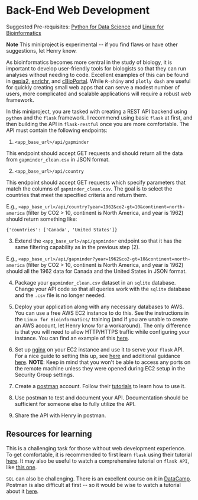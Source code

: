 # Back-End Web Development

Suggested Pre-requisites: [Python for Data Science](https://github.com/Bioinformatics-Research-Network/training-requirements/tree/main/Python%20for%20Data%20Science) and [Linux for Bioinformatics](https://github.com/Bioinformatics-Research-Network/training-requirements/tree/main/Linux%20for%20Bioinformatics)

**Note** This miniproject is experimental -- if you find flaws or have other suggestions, let Henry know.

As bioinformatics becomes more central in the study of biology, it is important to develop user-friendly tools for biologists so that they can run analyses without needing to code. Excellent examples of this can be found in [gepia2](http://gepia2.cancer-pku.cn/#index), [enrichr](https://maayanlab.cloud/Enrichr/), and [cBioPortal](https://www.cbioportal.org/). While `R-shiny` and `plotly dash` are useful for quickly creating small web apps that can serve a modest number of users, more complicated and scalable applications will require a robust web framework.

In this miniproject, you are tasked with creating a REST API backend using `python` and the `flask` framework. I recommend using basic `flask` at first, and then building the API in `flask-restful` once you are more comfortable. The API must contain the following endpoints:

1. `<app_base_url>/api/gapminder`

This endpoint should accept GET requests and should return all the data from `gapminder_clean.csv` in JSON format. 

2. `<app_base_url>/api/country`

This endpoint should accept GET requests which specify parameters that match the columns of `gapminder_clean.csv`. The goal is to select the countries that meet the specified criteria and return them.

E.g., `<app_base_url>/api/country?year=1962&co2-gt=10&continent=north-america` (filter by CO2 > 10, continent is North America, and year is 1962) should return something like:

```
{'countries': ['Canada', 'United States']}
```

3. Extend the `<app_base_url>/api/gapminder` endpoint so that it has the same filtering capability as in the previous step (2). 

E.g., `<app_base_url>/api/gapminder?year=1962&co2-gt=10&continent=north-america` (filter by CO2 > 10, continent is North America, and year is 1962) should all the 1962 data for Canada and the United States in JSON format.

4. Package your `gapminder_clean.csv` dataset in an `sqlite` database. Change your API code so that all queries work with the `sqlite` database and the `.csv` file is no longer needed.

5. Deploy your application along with any necessary databases to AWS. You can use a free AWS EC2 instance to do this. See the instructions in the `Linux for Bioinformatics/` training (and if you are unable to create an AWS account, let Henry know for a workaround). The only difference is that you will need to allow HTTP/HTTPS traffic while configuring your instance. You can find an example of this [here](https://www.twilio.com/blog/deploy-flask-python-app-aws). 

6. Set up [nginx](https://www.nginx.com/) on your EC2 instance and use it to serve your `flask` API. For a nice guide to setting this up, see [here](https://www.digitalocean.com/community/tutorials/how-to-serve-flask-applications-with-uswgi-and-nginx-on-ubuntu-18-04) and additional guidance [here](https://flask.palletsprojects.com/en/1.1.x/deploying/wsgi-standalone/#proxy-setups). **NOTE**: Keep in mind that you won't be able to access any ports on the remote machine unless they were opened during EC2 setup in the Security Group settings.

6. Create a [postman](https://www.postman.com/) account. Follow their [tutorials](https://learning.postman.com/docs/getting-started/introduction/) to learn how to use it.

7. Use postman to test and document your API. Documentation should be sufficient for someone else to fully utilize the API.

8. Share the API with Henry in postman.


## Resources for learning

This is a challenging task for those without web development experience. To get comfortable, it is recommended to first learn `flask` using their tutorial [here](https://flask.palletsprojects.com/en/1.1.x/tutorial/). It may also be useful to watch a comprehensive tutorial on `flask API`, like [this one](https://www.youtube.com/watch?v=GMppyAPbLYk).

`SQL` can also be challenging. There is an excellent course on it in [DataCamp](https://learn.datacamp.com/courses/introduction-to-sql). Postman is also difficult at first -- so it would be wise to watch a tutorial about it [here](https://www.youtube.com/watch?v=VywxIQ2ZXw4).



